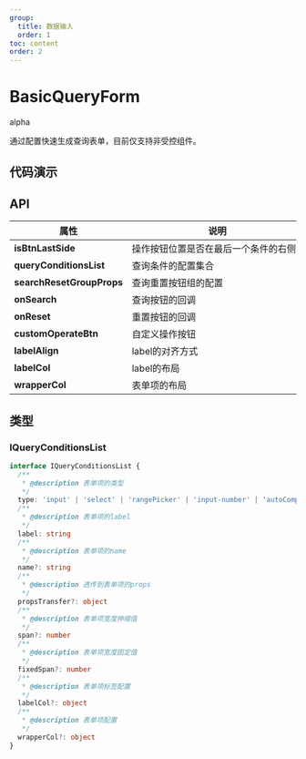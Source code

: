 ```yaml
---
group:
  title: 数据输入
  order: 1
toc: content
order: 2
---
```


# BasicQueryForm

<Badge type="warning">alpha</Badge>

通过配置快速生成查询表单，目前仅支持非受控组件。

## 代码演示

<code src="./demo/BasicQueryForm/Default.tsx"></code>

<code src="./demo/BasicQueryForm/LabelAlign.tsx"></code>

<code src="./demo/BasicQueryForm/OperateBtn.tsx"></code>

## API

| 属性 | 说明 | 类型 | 默认值 |
| - | --- | --------- | -------- |
| <div style="width: 120px">**isBtnLastSide**</div> | <div style="width: 300px">操作按钮位置是否在最后一个条件的右侧</div>| <div style="width: 200px">`boolean`</div> | <div style="width: 140px">`true`</div> |
| **queryConditionsList** | 查询条件的配置集合 | `IQueryConditionsList[]` | `[]` |
| **searchResetGroupProps** | 查询重置按钮组的配置 | `object` | `{}` |
| **onSearch** | 查询按钮的回调 | `(v: any) => void` | `-` |
| **onReset** | 重置按钮的回调 | `() => void` | `-` |
| **customOperateBtn** | 自定义操作按钮 | `React.ReactNode \| null` | `-` |
| **labelAlign** | label的对齐方式 | `'top' \| 'left'` | `'top'` |
| **labelCol** | label的布局 | `object` | `{ fixedSpan: 4 }` |
| **wrapperCol** | 表单项的布局 | `object` | `{ span: 18 }` |

## 类型

### IQueryConditionsList
```ts
interface IQueryConditionsList {
  /**
   * @description 表单项的类型
   */
  type: 'input' | 'select' | 'rangePicker' | 'input-number' | 'autoComplete'
  /**
   * @description 表单项的label
   */
  label: string
  /**
   * @description 表单项的name
   */
  name?: string
  /**
   * @description 透传到表单项的props
   */
  propsTransfer?: object
  /**
   * @description 表单项宽度伸缩值
   */
  span?: number
  /**
   * @description 表单项宽度固定值
   */
  fixedSpan?: number
  /**
   * @description 表单项标签配置
   */
  labelCol?: object
  /**
   * @description 表单项配置
   */
  wrapperCol?: object
}
```